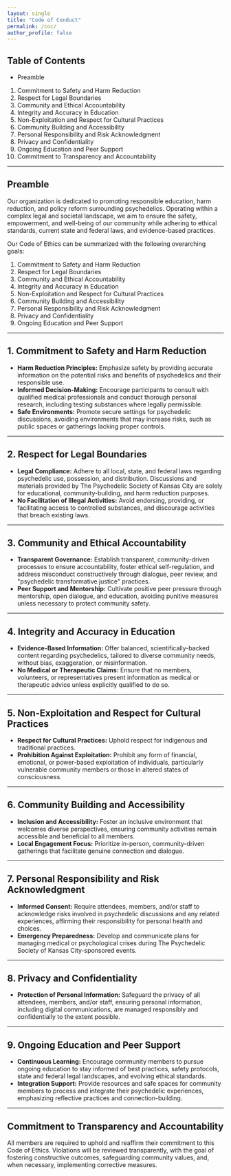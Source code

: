 ```yaml
---
layout: single
title: "Code of Conduct"
permalink: /coc/
author_profile: false
---
```


## Table of Contents

- Preamble
1. Commitment to Safety and Harm Reduction
2. Respect for Legal Boundaries
3. Community and Ethical Accountability
4. Integrity and Accuracy in Education
5. Non-Exploitation and Respect for Cultural Practices
6. Community Building and Accessibility
7. Personal Responsibility and Risk Acknowledgment
8. Privacy and Confidentiality
9. Ongoing Education and Peer Support
10. Commitment to Transparency and Accountability

---

## Preamble

Our organization is dedicated to promoting responsible education, harm reduction, and policy reform surrounding psychedelics. Operating within a complex legal and societal landscape, we aim to ensure the safety, empowerment, and well-being of our community while adhering to ethical standards, current state and federal laws, and evidence-based practices.

Our Code of Ethics can be summarized with the following overarching goals:

1. Commitment to Safety and Harm Reduction
2. Respect for Legal Boundaries
3. Community and Ethical Accountability
4. Integrity and Accuracy in Education
5. Non-Exploitation and Respect for Cultural Practices
6. Community Building and Accessibility
7. Personal Responsibility and Risk Acknowledgment
8. Privacy and Confidentiality
9. Ongoing Education and Peer Support

---

## 1. Commitment to Safety and Harm Reduction

- **Harm Reduction Principles:** Emphasize safety by providing accurate information on the potential risks and benefits of psychedelics and their responsible use.
- **Informed Decision-Making:** Encourage participants to consult with qualified medical professionals and conduct thorough personal research, including testing substances where legally permissible.
- **Safe Environments:** Promote secure settings for psychedelic discussions, avoiding environments that may increase risks, such as public spaces or gatherings lacking proper controls.

---

## 2. Respect for Legal Boundaries

- **Legal Compliance:** Adhere to all local, state, and federal laws regarding psychedelic use, possession, and distribution. Discussions and materials provided by The Psychedelic Society of Kansas City are solely for educational, community-building, and harm reduction purposes.
- **No Facilitation of Illegal Activities:** Avoid endorsing, providing, or facilitating access to controlled substances, and discourage activities that breach existing laws.

---

## 3. Community and Ethical Accountability

- **Transparent Governance:** Establish transparent, community-driven processes to ensure accountability, foster ethical self-regulation, and address misconduct constructively through dialogue, peer review, and "psychedelic transformative justice" practices.
- **Peer Support and Mentorship:** Cultivate positive peer pressure through mentorship, open dialogue, and education, avoiding punitive measures unless necessary to protect community safety.

---

## 4. Integrity and Accuracy in Education

- **Evidence-Based Information:** Offer balanced, scientifically-backed content regarding psychedelics, tailored to diverse community needs, without bias, exaggeration, or misinformation.
- **No Medical or Therapeutic Claims:** Ensure that no members, volunteers, or representatives present information as medical or therapeutic advice unless explicitly qualified to do so.

---

## 5. Non-Exploitation and Respect for Cultural Practices

- **Respect for Cultural Practices:** Uphold respect for indigenous and traditional practices.
- **Prohibition Against Exploitation:** Prohibit any form of financial, emotional, or power-based exploitation of individuals, particularly vulnerable community members or those in altered states of consciousness.

---

## 6. Community Building and Accessibility

- **Inclusion and Accessibility:** Foster an inclusive environment that welcomes diverse perspectives, ensuring community activities remain accessible and beneficial to all members.
- **Local Engagement Focus:** Prioritize in-person, community-driven gatherings that facilitate genuine connection and dialogue.

---

## 7. Personal Responsibility and Risk Acknowledgment

- **Informed Consent:** Require attendees, members, and/or staff to acknowledge risks involved in psychedelic discussions and any related experiences, affirming their responsibility for personal health and choices.
- **Emergency Preparedness:** Develop and communicate plans for managing medical or psychological crises during The Psychedelic Society of Kansas City-sponsored events.

---

## 8. Privacy and Confidentiality

- **Protection of Personal Information:** Safeguard the privacy of all attendees, members, and/or staff, ensuring personal information, including digital communications, are managed responsibly and confidentially to the extent possible.

---

## 9. Ongoing Education and Peer Support

- **Continuous Learning:** Encourage community members to pursue ongoing education to stay informed of best practices, safety protocols, state and federal legal landscapes, and evolving ethical standards.
- **Integration Support:** Provide resources and safe spaces for community members to process and integrate their psychedelic experiences, emphasizing reflective practices and connection-building.

---

## Commitment to Transparency and Accountability

All members are required to uphold and reaffirm their commitment to this Code of Ethics. Violations will be reviewed transparently, with the goal of fostering constructive outcomes, safeguarding community values, and, when necessary, implementing corrective measures.

